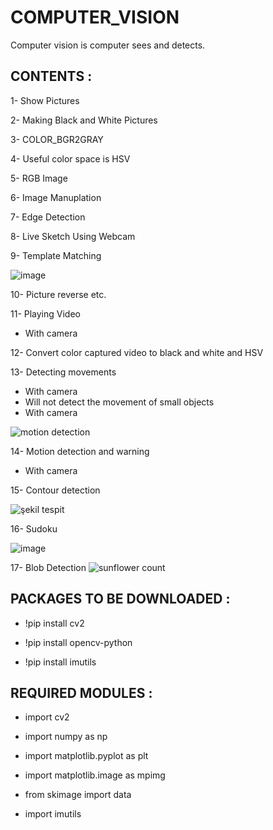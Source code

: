 # COMPUTER_VISION
Computer vision is computer sees and detects.

## CONTENTS :

1- Show Pictures

2- Making Black and White Pictures 
  
3- COLOR_BGR2GRAY 

4- Useful color space is HSV
  
5- RGB Image

6- Image Manuplation

7- Edge Detection

8- Live Sketch Using Webcam

9- Template Matching


![image](https://user-images.githubusercontent.com/73308365/119633145-1d9a2300-be1a-11eb-929c-1020269e476e.png)


10- Picture reverse etc.

11- Playing Video
  - With camera
  
12- Convert color captured video to black and white and HSV

13- Detecting movements
  - With camera
  - Will not detect the movement of small objects
  - With camera
  
 ![motion detection](https://user-images.githubusercontent.com/73308365/119638226-1f1a1a00-be1f-11eb-83ca-4bab44590d33.gif)
 
  
14- Motion detection and warning
  - With camera
  

  
15- Contour detection

![şekil tespit](https://user-images.githubusercontent.com/73308365/119633539-82ee1400-be1a-11eb-9890-e49560684d79.gif)


16- Sudoku

![image](https://user-images.githubusercontent.com/73308365/119638099-01e54b80-be1f-11eb-803e-e97e9b6646fd.png)



17- Blob Detection
![sunflower count](https://user-images.githubusercontent.com/73308365/119637734-a4e99580-be1e-11eb-994f-6e036e43de27.gif)


 

## PACKAGES TO BE DOWNLOADED :

* !pip install cv2

* !pip install opencv-python

* !pip install imutils


## REQUIRED MODULES :

* import cv2

* import numpy as np

* import matplotlib.pyplot as plt

* import matplotlib.image as mpimg

* from skimage import data

* import imutils


